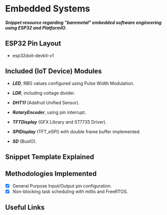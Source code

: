 # Embedded Systems
***Snippet resource regarding "baremetal" embedded software engineering using ESP32 and PlatformIO.***

## ESP32 Pin Layout
* esp32doit-devkit-v1

## Included (IoT Device) Modules
* ***LED***, RBG values configured using Pulse Width Modulation.

* ***LDR***, including voltage divider.

* ***DHT11*** (Adafruit Unified Sensor).

* ***RotaryEncoder***, using pin interrupt.

* ***TFTDisplay*** (GFX Library and ST7735 Driver).

* ***SPIDisplay*** (TFT_eSPI) with double frame buffer implemented.

* ***SD*** (BusIO).

## Snippet Template Explained

## Methodologies Implemented
* [x] General Purpose Input/Output pin configuration.
* [x] Non-blocking task scheduling with millis and FreeRTOS.

## Useful Links
